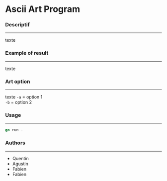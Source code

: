 # Ascii Art Program

### Descriptif
_______
texte

### Example of result
_______
texte

### Art option
_______
texte
`-a` = option 1 </br>
`-b` = option 2 

### Usage
_______
```go
go run . 
```

### Authors
_______
+ Quentin
+ Agustin
+ Fabien
+ Fabien
